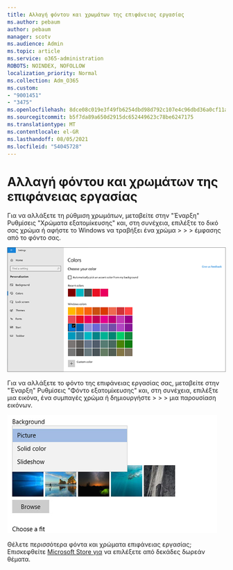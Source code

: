 ```yaml
---
title: Αλλαγή φόντου και χρωμάτων της επιφάνειας εργασίας
ms.author: pebaum
author: pebaum
manager: scotv
ms.audience: Admin
ms.topic: article
ms.service: o365-administration
ROBOTS: NOINDEX, NOFOLLOW
localization_priority: Normal
ms.collection: Adm_O365
ms.custom:
- "9001451"
- "3475"
ms.openlocfilehash: 8dce08c019e3f49fb6254dbd98d792c107e4c96dbd36a0cf11aff70e171e7649
ms.sourcegitcommit: b5f7da89a650d2915dc652449623c78be6247175
ms.translationtype: MT
ms.contentlocale: el-GR
ms.lasthandoff: 08/05/2021
ms.locfileid: "54045728"
---
```

# <a name="change-your-desktop-background-and-colors"></a>Αλλαγή φόντου και χρωμάτων της επιφάνειας εργασίας

Για να αλλάξετε τη ρύθμιση χρωμάτων, μεταβείτε στην "Έναρξη" Ρυθμίσεις "Χρώματα εξατομίκευσης" και, στη συνέχεια, επιλέξτε το δικό σας χρώμα ή αφήστε το Windows να τραβήξει ένα χρώμα  >    >    >  έμφασης από το φόντο σας.

![Εξατομικεύστε τα χρώματά σας Windows.](media/windows-personalization-colors.png)

Για να αλλάξετε το φόντο της επιφάνειας εργασίας σας, μεταβείτε στην "Έναρξη" Ρυθμίσεις "Φόντο εξατομίκευσης" και, στη συνέχεια, επιλέξτε μια εικόνα, ένα συμπαγές χρώμα ή δημιουργήστε  >    >    >  μια παρουσίαση εικόνων. 

![Αλλάξτε το φόντο Windows επιφάνειας εργασίας σας.](media/windows-desktop-background.png)

Θέλετε περισσότερα φόντα και χρώματα επιφάνειας εργασίας; Επισκεφθείτε [Microsoft Store για](https://www.microsoft.com/store/collections/windowsthemes) να επιλέξετε από δεκάδες δωρεάν θέματα.
